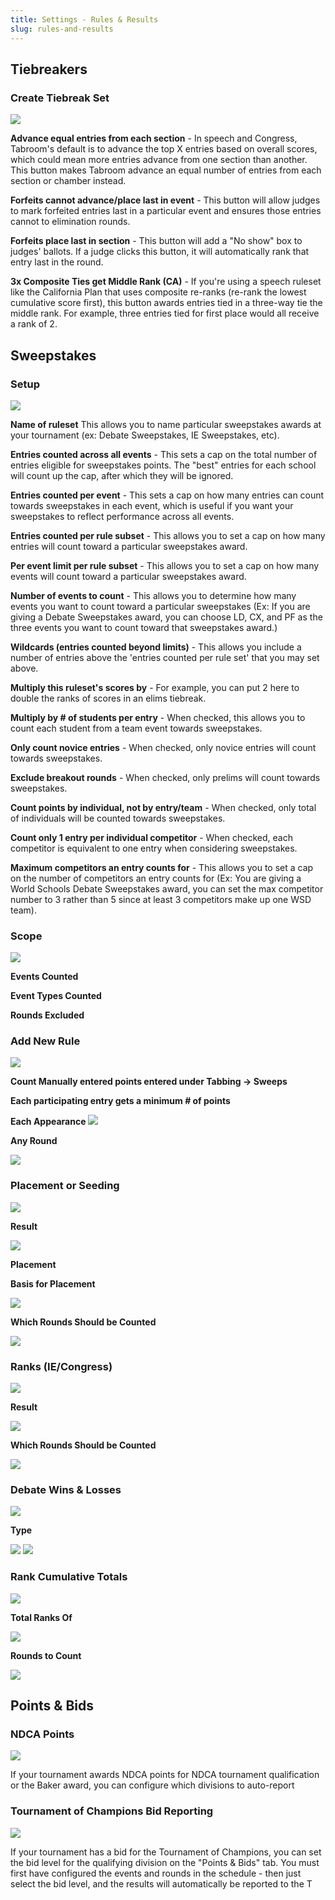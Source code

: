 ```yaml
---
title: Settings - Rules & Results
slug: rules-and-results
---
```


## Tiebreakers

### Create Tiebreak Set

<img src="/screenshots/Settings_-_RR_-_Tiebreakers_-_Create.png" />

**Advance equal entries from each section** - In speech and Congress, Tabroom's default is to advance the top X entries based on overall scores, which could mean more entries advance from one section than another. This button makes Tabroom advance an equal number of entries from each section or chamber instead.

**Forfeits cannot advance/place last in event** - This button will allow judges to mark forfeited entries last in a particular event and ensures those entries cannot to elimination rounds.

**Forfeits place last in section** - This button will add a "No show" box to judges' ballots. If a judge clicks this button, it will automatically rank that entry last in the round.

**3x Composite Ties get Middle Rank (CA)** - If you're using a speech ruleset like the California Plan that uses composite re-ranks (re-rank the lowest cumulative score first), this button awards entries tied in a three-way tie the middle rank. For example, three entries tied for first place would all receive a rank of 2.

## Sweepstakes

### Setup

<img src="/screenshots/Settings_-_RR_-_Sweepstakes-_Setup.png" />

**Name of ruleset** This allows you to name particular sweepstakes awards at your tournament (ex: Debate Sweepstakes, IE Sweepstakes, etc).

**Entries counted across all events** - This sets a cap on the total number of entries eligible for sweepstakes points. The "best" entries for each school will count up the cap, after which they will be ignored.

**Entries counted per event** - This sets a cap on how many entries can count towards sweepstakes in each event, which is useful if you want your sweepstakes to reflect performance across all events.

**Entries counted per rule subset** - This allows you to set a cap on how many entries will count toward a particular sweepstakes award.

**Per event limit per rule subset** - This allows you to set a cap on how many events will count toward a particular sweepstakes award.

**Number of events to count** - This allows you to determine how many events you want to count toward a particular sweepstakes (Ex: If you are giving a Debate Sweepstakes award, you can choose LD, CX, and PF as the three events you want to count toward that sweepstakes award.)

**Wildcards (entries counted beyond limits)** - This allows you include a number of entries above the 'entries counted per rule set' that you may set above.

**Multiply this ruleset's scores by** - For example, you can put 2 here to double the ranks of scores in an elims tiebreak.

**Multiply by # of students per entry** - When checked, this allows you to count each student from a team event towards sweepstakes.

**Only count novice entries** - When checked, only novice entries will count towards sweepstakes.

**Exclude breakout rounds** - When checked, only prelims will count towards sweepstakes.

**Count points by individual, not by entry/team** - When checked, only total of individuals will be counted towards sweepstakes.

**Count only 1 entry per individual competitor** - When checked, each competitor is equivalent to one entry when considering sweepstakes.

**Maximum competitors an entry counts for** - This allows you to set a cap on the number of competitors an entry counts for (Ex: You are giving a World Schools Debate Sweepstakes award, you can set the max competitor number to 3 rather than 5 since at least 3 competitors make up one WSD team).

### Scope

<img src="/screenshots/Settings_-_RR_-_Sweepstakes-_Scope.png" />

**Events Counted**

**Event Types Counted**

**Rounds Excluded**

### Add New Rule

<img src="/screenshots/Settings_-_RR_-_Sweepstakes-_Add_Rules_-_Add_new_rule.png" />

**Count Manually entered points entered under Tabbing → Sweeps**

**Each participating entry gets a minimum # of points**

**Each Appearance**
<img src="/screenshots/Settings_-_RR_-_Sweepstakes-_Add_Rules_-_Add_new_rule_-_dropdown_1.png" />

**Any Round**

<img src="/screenshots/Settings_-_RR_-_Sweepstakes-_Add_Rules_-_Add_new_rule_-_dropdown_2.png" />

### Placement or Seeding

<img src="/screenshots/Settings_-_RR_-_Sweepstakes-_Add_Rules_-_Placement_Seeding.png" />

**Result**

<img src="/screenshots/Settings_-_RR_-_Sweepstakes-_Add_Rules_-_placement_seeding_-_dropdown_1.png" />

**Placement**

**Basis for Placement**

<img src="/screenshots/Settings_-_RR_-_Sweepstakes-_Add_Rules_-_placement_seeding_-_dropdown_2.png" />

**Which Rounds Should be Counted**

<img src="/screenshots/Settings_-_RR_-_Sweepstakes-_Add_Rules_-_placement_seeding_-_dropdown_3.png" />

### Ranks (IE/Congress)

<img src="/screenshots/Settings_-_RR_-_Sweepstakes-_Add_Rules_-_Ranks.png" />

**Result**

<img src="/screenshots/Settings_-_RR_-_Sweepstakes-_Add_Rules_-_Ranks_-_dropdown_1.png" />

**Which Rounds Should be Counted**

<img src="/screenshots/Settings_-_RR_-_Sweepstakes-_Add_Rules_-_Ranks_-_dropdown_2.png" />

### Debate Wins & Losses

<img src="/screenshots/Settings_-_RR_-_Sweepstakes-_Add_Rules_-_Debate_Wins_Loses.png" />

**Type**

<img src="/screenshots/Settings_-_RR_-_Sweepstakes-_Add_Rules_-_Debate_Wins_Loses_-_dropdown_1.png" />

<img src="/screenshots/Settings_-_RR_-_Sweepstakes-_Add_Rules_-_Debate_Wins_Loses_-_dropdown_2.png" />

### Rank Cumulative Totals

<img src="/screenshots/Settings_-_RR_-_Sweepstakes-_Add_Rules_-_rank_cumulative_totals.png" />

**Total Ranks Of**

<img src="/screenshots/Settings_-_RR_-_Sweepstakes-_Add_Rules_-_rank_cumulative_totals_-_dropdown_1.png" />

**Rounds to Count**

<img src="/screenshots/Settings_-_RR_-_Sweepstakes-_Add_Rules_-_rank_cumulative_totals_-_dropdown_2.png" />

## Points & Bids

### NDCA Points

<img src="/screenshots/Settings_-_RR_-_Poitns_and_Bids_-_NDCA_points.png" />

If your tournament awards NDCA points for NDCA tournament qualification or the Baker award, you can configure which divisions to auto-report

### Tournament of Champions Bid Reporting

<img src="/screenshots/Settings_-_RR_-_Poitns_and_Bids_-_TOC_bids.png" />

If your tournament has a bid for the Tournament of Champions, you can set the bid level for the qualifying division on the "Points & Bids" tab. You must first have configured the events and rounds in the schedule - then just select the bid level, and the results will automatically be reported to the T

